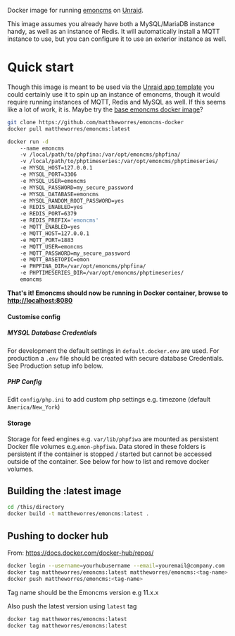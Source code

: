 Docker image for running [emoncms](https://github.com/emoncms/emoncms) on [Unraid](https://unraid.net).

This image assumes you already have both a MySQL/MariaDB instance handy, as well as an instance of Redis. It will automatically install a MQTT instance to use, but you can configure it to use an exterior instance as well.

# Quick start

Though this image is meant to be used via the [Unraid app template](https://github.com/mattheworres/docker-templates) you could certainly use it to spin up an instance of emoncms, though it would require running instances of MQTT, Redis and MySQL as well. If this seems like a lot of work, it is. Maybe try the [base emoncms docker image](https://github.com/emoncms/emoncms-docker)?

```bash
git clone https://github.com/mattheworres/emoncms-docker
docker pull mattheworres/emoncms:latest

docker run -d
    --name emoncms
    -v /local/path/to/phpfina:/var/opt/emoncms/phpfina/
    -v /local/path/to/phptimeseries:/var/opt/emoncms/phptimeseries/
    -e MYSQL_HOST=127.0.0.1
    -e MYSQL_PORT=3306
    -e MYSQL_USER=emoncms
    -e MYSQL_PASSWORD=my_secure_password
    -e MYSQL_DATABASE=emoncms
    -e MYSQL_RANDOM_ROOT_PASSWORD=yes
    -e REDIS_ENABLED=yes
    -e REDIS_PORT=6379
    -e REDIS_PREFIX='emoncms'
    -e MQTT_ENABLED=yes
    -e MQTT_HOST=127.0.0.1
    -e MQTT_PORT=1883
    -e MQTT_USER=emoncms
    -e MQTT_PASSWORD=my_secure_password
    -e MQTT_BASETOPIC=emon
    -e PHPFINA_DIR=/var/opt/emoncms/phpfina/
    -e PHPTIMESERIES_DIR=/var/opt/emoncms/phptimeseries/
    emoncms
```

**That's it! Emoncms should now be running in Docker container, browse to [http://localhost:8080](http://localhost:8080)**


#### Customise config

##### MYSQL Database Credentials

For development the default settings in `default.docker.env` are used. For production a `.env` file should be created with secure database Credentials. See Production setup info below.

##### PHP Config

Edit `config/php.ini` to add custom php settings e.g. timezone (default `America/New_York`)

#### Storage

Storage for feed engines e.g. `var/lib/phpfiwa` are mounted as persistent Docker file volumes e.g.`emon-phpfiwa`. Data stored in these folders is persistent if the container is stopped / started but cannot be accessed outside of the container. See below for how to list and remove docker volumes.

## Building the :latest image
```bash
cd /this/directory
docker build -t mattheworres/emoncms:latest .
```

## Pushing to docker hub 

From: https://docs.docker.com/docker-hub/repos/

```bash
docker login --username=yourhubusername --email=youremail@company.com
docker tag mattheworres/emoncms:latest mattheworres/emoncms:<tag-name>
docker push mattheworres/emoncms:<tag-name>
```

Tag name should be the Emoncms version e.g 11.x.x

Also push the latest version using `latest` tag

```bash
docker tag mattheworres/emoncms:latest
docker tag mattheworres/emoncms:latest
```
